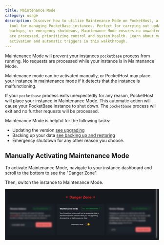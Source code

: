 ```yaml
---
title: Maintenance Mode
category: usage
description: Discover how to utilize Maintenance Mode on PocketHost, a vital
  tool for managing PocketBase instances. Perfect for carrying out updates, data
  backups, or emergency shutdowns, Maintenance Mode ensures no unwanted requests
  are processed, prioritizing control and system health. Learn about manual
  activation and automatic triggers in this walkthrough.
---
```


Maintenance Mode will prevent your instances `pocketbase` process from running. No requests are processed while your instance is in Maintenance Mode.

Maintenance mode can be activated manually, or PocketHost may place your instance in maintenance mode if it detects that the instance is malfunctioning.

If your `pocketbase` process exits unexpectedly for any reason, PocketHost will place your instance in Maintenance Mode. This automatic action will cause your PocketBase instance to shut down. The `pocketbase` process will exit and no further requests will be processed.

Maintenance Mode is helpful for the following tasks:

- Updating the version [see upgrading](/docs/usage/upgrading/)
- Backing up your data [see backing up and restoring](/docs/usage/backup-and-restore/)
- Emergency shutdown for any other reason you choose.

## Manually Activating Maintenance Mode

To activate Maintenance Mode, navigate to your instance dashboard and scroll to the bottom to see the "Danger Zone".

Then, switch the instance to Maintenance Mode.

![Maintenance Mode](./maintenance-mode-screenshot.png)
